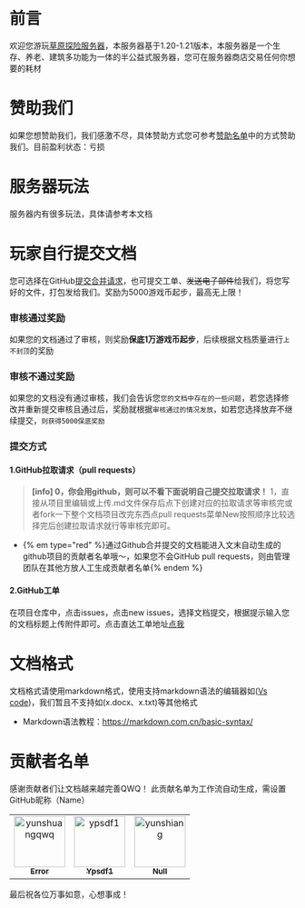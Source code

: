 # 前言
欢迎您游玩[草原探险服务器](https://play.ypshidifu.cn/)，本服务器基于1.20-1.21版本，本服务器是一个生存、养老、建筑多功能为一体的半公益式服务器，您可在服务器商店交易任何你想要的耗材

# 赞助我们
如果您想赞助我们，我们感激不尽，具体赞助方式您可参考[赞助名单](./wikis/sponsor.md)中的方式赞助我们。目前盈利状态：亏损

# 服务器玩法
服务器内有很多玩法，具体请参考本文档

# 玩家自行提交文档
您可选择在GitHub[提交合并请求](https://github.com/yunshuangqwq/mccaoyuantxwiki/pulls)，也可提交工单、~~发送电子邮件~~给我们，将您写好的文件，打包发给我们。奖励为5000游戏币起步，最高无上限！
### 审核通过奖励
如果您的文档通过了审核，则奖励**保底1万游戏币起步**，后续根据文档质量进行`上不封顶`的奖励
### 审核不通过奖励
如果您的文档没有通过审核，我们会告诉您`您的文档中存在的一些问题`，若您选择修改并重新提交审核且通过后，奖励就根据`审核通过的情况发放`，如若您选择放弃不继续提交，`则获得5000保底奖励`

### 提交方式
#### 1.GitHub拉取请求（pull requests）
> **[info] 0，你会用github，则可以不看下面说明自己提交拉取请求！**
> 1，直接从项目里编辑或上传.md文件保存后点下创建对应的拉取请求等审核完或者fork一下整个文档项目改完东西点pull requests菜单New按照顺序比较选择完后创建拉取请求就行等审核完即可。

- {% em type="red" %}通过Github合并提交的文档能进入文末自动生成的github项目的贡献者名单哦～，如果您不会GitHub pull requests，则由管理团队在其他方放人工生成贡献者名单{% endem %}

#### 2.GitHub工单
在项目仓库中，点击issues，点击new issues，选择文档提交，根据提示输入您的文档标题上传附件即可。点击直达工单地址[点我](https://github.com/yunshuangqwq/mccaoyuantxwiki/issues/new/choose)

# 文档格式
文档格式请使用markdown格式，使用支持markdown语法的编辑器如([Vs code](https://code.visualstudio.com/))，我们暂且不支持如(x.docx、x.txt)等其他格式<br>
- Markdown语法教程：https://markdown.com.cn/basic-syntax/

# 贡献者名单
感谢贡献者们让文档越来越完善QWQ！
此贡献名单为工作流自动生成，需设置GitHub昵称（Name）
<!-- readme: contributors -start -->
<table>
<tr>
    <td align="center">
        <a href="https://github.com/yunshuangqwq">
            <img src="https://avatars.githubusercontent.com/u/79011008?v=4" width="90;" alt="yunshuangqwq"/>
            <br />
            <sub><b>Error</b></sub>
        </a>
    </td>
    <td align="center">
        <a href="https://github.com/ypsdf1">
            <img src="https://avatars.githubusercontent.com/u/193349961?v=4" width="90;" alt="ypsdf1"/>
            <br />
            <sub><b>Ypsdf1</b></sub>
        </a>
    </td>
    <td align="center">
        <a href="https://github.com/yunshiang">
            <img src="https://avatars.githubusercontent.com/u/183727969?v=4" width="90;" alt="yunshiang"/>
            <br />
            <sub><b>Null</b></sub>
        </a>
    </td></tr>
</table>
<!-- readme: contributors -end -->
最后祝各位万事如意，心想事成！
